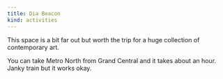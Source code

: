 ```yaml
---
title: Dia Beacon
kind: activities
---
```

This space is a bit far out but worth the trip for a huge collection of contemporary art.

You can take Metro North from Grand Central and it takes about an hour. Janky train but it works okay.
